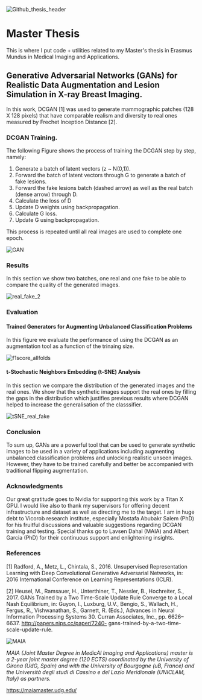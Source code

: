 ![Github_thesis_header](https://user-images.githubusercontent.com/23275312/62536193-a6169080-b84d-11e9-8f14-525747a2e341.png)

# Master Thesis
This is where I put code + utilities related to my Master's thesis in Erasmus Mundus in Medical Imaging and Applications.
## Generative Adversarial Networks (GANs) for Realistic Data Augmentation and Lesion Simulation in X-ray Breast Imaging.
In this work, DCGAN [1] was used to generate mammographic patches (128 X 128 pixels) that have comparable realism and diversity to real ones measured by Frechet Inception Distance [2].

### DCGAN Training.

The following Figure shows the process of training the DCGAN step by step, namely:

1. Generate a batch of latent vectors (z ~ N(0,1)).
1. Forward the batch of latent vectors through G to generate a batch of fake lesions.
1. Forward the fake lesions batch (dashed arrow) as well as the real batch (dense arrow) through D.
1. Calculate the loss of D
1. Update D weights using backpropagation.
1. Calculate G loss.
1. Update G using backpropagation.

This process is repeated until all real images are used to complete one epoch.


![GAN](https://user-images.githubusercontent.com/23275312/59156752-b950ee00-8aa0-11e9-9b3a-03c83ea8387a.png)


### Results

In this section we show two batches, one real and one fake to be able to compare the quality of the generated images.

![real_fake_2](https://user-images.githubusercontent.com/23275312/59156914-367d6280-8aa3-11e9-98c9-7ce785905fcb.png)



### Evaluation

#### Trained Generators for Augmenting Unbalanced Classification Problems
In this figure we evaluate the performance of using the DCGAN as an augmentation tool as a function of the trinaing size.

![f1score_allfolds](https://user-images.githubusercontent.com/23275312/59156842-5a8c7400-8aa2-11e9-9432-33dcd9d2b2ad.png)


#### t-Stochastic Neighbors Embedding (t-SNE) Analysis

In this section we compare the distribution of the generated images and the real ones. We show that the synthetic images support the real ones by filling the gaps in the distribution which justifies previous results where DCGAN helped to increase the generalisation of the classsifier.


![tSNE_real_fake](https://user-images.githubusercontent.com/23275312/59156947-ab509c80-8aa3-11e9-8495-1dec1468c3d6.png)

### Conclusion
To sum up, GANs are a powerful tool that can be used
to generate synthetic images to be used in a variety of
applications including augmenting unbalanced classification
problems and unlocking realistic unseen images.
However, they have to be trained carefully and better be
accompanied with traditional flipping augmentation.
### Acknowledgments

Our great gratitude goes to Nvidia for supporting this work by a Titan X GPU. I would like also to thank my supervisors for offering decent infrastructure and dataset as well as directing me to the target. I am in huge debt to Vicorob research institute, especially Mostafa Abubakr Salem (PhD) for his fruitful discussions and valuable suggestions regarding DCGAN training and testing. Special thanks go to Lavsen Dahal (MAIA) and Albert Garcia (PhD) for their continuous support and enlightening insights.

### References
[1] Radford, A., Metz, L., Chintala, S., 2016. Unsupervised Representation
Learning with Deep Convolutional Generative Adversarial
Networks, in: 2016 International Conference on Learning Representations
(ICLR).

[2] Heusel, M., Ramsauer, H., Unterthiner, T., Nessler, B., Hochreiter, S.,
2017. GANs Trained by a Two Time-Scale Update Rule Converge
to a Local Nash Equilibrium, in: Guyon, I., Luxburg, U.V., Bengio,
S., Wallach, H., Fergus, R., Vishwanathan, S., Garnett, R. (Eds.),
Advances in Neural Information Processing Systems 30. Curran
Associates, Inc., pp. 6626–6637. http://papers.nips.cc/paper/7240-
gans-trained-by-a-two-time-scale-update-rule.

![MAIA](https://user-images.githubusercontent.com/23275312/59156972-ddfa9500-8aa3-11e9-8891-560f0ce716a1.jpg)

_MAIA (Joint Master Degree in MedicAl Imaging and Applications) master is a 2-year joint master degree (120 ECTS) coordinated by the University of Girona (UdG, Spain) and with the University of Bourgogne (uB, France) and the Università degli studi di Cassino e del Lazio Meridionale (UNICLAM, Italy) as partners._

https://maiamaster.udg.edu/
